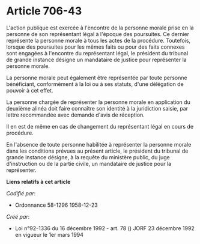 # Article 706-43

L'action publique est exercée à l'encontre de la personne morale prise en la personne de son représentant légal à l'époque
des poursuites. Ce dernier représente la personne morale à tous les actes de la procédure. Toutefois, lorsque des poursuites
pour les mêmes faits ou pour des faits connexes sont engagées à l'encontre du représentant légal, le président du tribunal de
grande instance désigne un mandataire de justice pour représenter la personne morale.

La personne morale peut également être représentée par toute personne bénéficiant, conformément à la loi ou à ses statuts,
d'une délégation de pouvoir à cet effet.

La personne chargée de représenter la personne morale en application du deuxième alinéa doit faire connaître son identité à
la juridiction saisie, par lettre recommandée avec demande d'avis de réception.

Il en est de même en cas de changement du représentant légal en cours de procédure.

En l'absence de toute personne habilitée à représenter la personne morale dans les conditions prévues au présent article, le
président du tribunal de grande instance désigne, à la requête du ministère public, du juge d'instruction ou de la partie
civile, un mandataire de justice pour la représenter.

**Liens relatifs à cet article**

_Codifié par_:

  - Ordonnance 58-1296 1958-12-23

_Créé par_:

  - Loi n°92-1336 du 16 décembre 1992 - art. 78 () JORF 23 décembre 1992 en vigueur le 1er mars 1994
